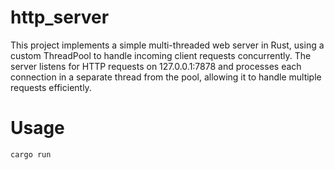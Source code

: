 # http_server

This project implements a simple multi-threaded web server in Rust, using a custom ThreadPool to handle incoming client requests concurrently. 
The server listens for HTTP requests on 127.0.0.1:7878 and processes each connection in a separate thread from the pool, allowing it to handle multiple requests efficiently. 

# Usage

```rust
cargo run
```
